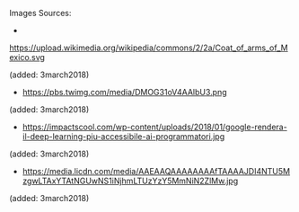 Images Sources:


* 
https://upload.wikimedia.org/wikipedia/commons/2/2a/Coat_of_arms_of_Mexico.svg

(added: 3march2018)


* https://pbs.twimg.com/media/DMOG31oV4AAlbU3.png

(added: 3march2018)


* https://impactscool.com/wp-content/uploads/2018/01/google-rendera-il-deep-learning-piu-accessibile-ai-programmatori.jpg

(added: 3march2018)


* https://media.licdn.com/media/AAEAAQAAAAAAAAfTAAAAJDI4NTU5MzgwLTAxYTAtNGUwNS1iNjhmLTUzYzY5MmNiN2ZlMw.jpg


(added: 3march2018)

